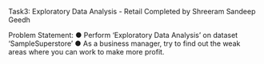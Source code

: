Task3: Exploratory Data Analysis - Retail
Completed by Shreeram Sandeep Geedh

Problem Statement:
● Perform ‘Exploratory Data Analysis’ on dataset ‘SampleSuperstore’
● As a business manager, try to find out the weak areas where you can work to make more profit. 
